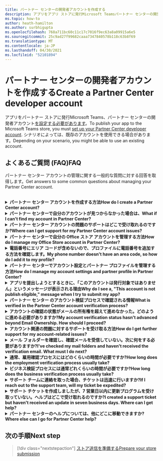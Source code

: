 ```yaml
---
title: パートナー センターの開発者アカウントを作成する
description: アプリをアプリ ストアに発行Microsoft Teamsパートナー センターの開発者アカウントが必要です。
ms.topic: how-to
author: heath-hamilton
ms.author: surbhigupta
ms.openlocfilehash: 768a711bc60c11c17c7016f9ec63a8a09915a6e5
ms.sourcegitcommit: 25c9ad27f99682caaa7347840578b118c63b8f69
ms.translationtype: MT
ms.contentlocale: ja-JP
ms.lasthandoff: 04/30/2021
ms.locfileid: "52101894"
---
```

# <a name="create-a-partner-center-developer-account"></a><span data-ttu-id="a6d9a-103">パートナー センターの開発者アカウントを作成する</span><span class="sxs-lookup"><span data-stu-id="a6d9a-103">Create a Partner Center developer account</span></span>

<span data-ttu-id="a6d9a-104">アプリをパートナー ストアに発行Microsoft Teams、パートナー センターの開発者アカウント[を設定する必要があります](https://docs.microsoft.com/office/dev/store/open-a-developer-account)。</span><span class="sxs-lookup"><span data-stu-id="a6d9a-104">To publish your app to the Microsoft Teams store, you must [set up your Partner Center developer account](https://docs.microsoft.com/office/dev/store/open-a-developer-account).</span></span> <span data-ttu-id="a6d9a-105">シナリオによっては、既存のアカウントを使用できる場合があります。</span><span class="sxs-lookup"><span data-stu-id="a6d9a-105">Depending on your scenario, you might be able to use an existing account.</span></span>

## <a name="faq"></a><span data-ttu-id="a6d9a-106">よくあるご質問 (FAQ)</span><span class="sxs-lookup"><span data-stu-id="a6d9a-106">FAQ</span></span>

<span data-ttu-id="a6d9a-107">パートナー センター アカウントの管理に関する一般的な質問に対する回答を取得します。</span><span class="sxs-lookup"><span data-stu-id="a6d9a-107">Get answers to some common questions about managing your Partner Center account.</span></span>

<br>

<details>

<summary><span data-ttu-id="a6d9a-108"><b>パートナー センター アカウントを作成する方法</b></span><span class="sxs-lookup"><span data-stu-id="a6d9a-108"><b>How do I create a Partner Center account?</b></span></span></summary>

<span data-ttu-id="a6d9a-109">パートナー センター アカウントは、次のいずれかの方法で作成できます。</span><span class="sxs-lookup"><span data-stu-id="a6d9a-109">You can create a Partner Center account one of the following ways:</span></span>

* <span data-ttu-id="a6d9a-110">パートナー センターを使い、Microsoft ネットワーク アカウントを持ってない場合は、[パートナー センターの登録] ページ [を使用してアカウントを作成します](/office/dev/store/open-a-developer-account#create-an-account-using-the-partner-center-enrollment-page)。</span><span class="sxs-lookup"><span data-stu-id="a6d9a-110">If you're new to Partner Center and don't have a Microsoft Network Account, [create an account using the Partner Center enrollment page](/office/dev/store/open-a-developer-account#create-an-account-using-the-partner-center-enrollment-page).</span></span>
* <span data-ttu-id="a6d9a-111">既に Microsoft パートナー ネットワークに登録している場合は、既存の Microsoft パートナー センターの登録を使用して、パートナー センターから直接アカウント [を作成します](/office/dev/store/open-a-developer-account#create-an-account-using-an-existing-partner-center-enrollment)。</span><span class="sxs-lookup"><span data-stu-id="a6d9a-111">If you're already enrolled in the Microsoft Partner Network, [create an account directly from Partner Center using existing Microsoft Partner Center enrollments](/office/dev/store/open-a-developer-account#create-an-account-using-an-existing-partner-center-enrollment).</span></span>

<br>

</details>

<details>

<summary><span data-ttu-id="a6d9a-112"><b>パートナー センターで自分のアカウントが見つからなかった場合は、</b></span><span class="sxs-lookup"><span data-stu-id="a6d9a-112"><b>What if I can't find my account in Partner Center?</b></span></span></summary>

<span data-ttu-id="a6d9a-113">パートナー センターの [サポート チケットを開き、](https://partner.microsoft.com/support/v2/?stage=1) 次の項目を選択します。</span><span class="sxs-lookup"><span data-stu-id="a6d9a-113">Open a [Partner Center support ticket](https://partner.microsoft.com/support/v2/?stage=1) and select the following:</span></span>

| <span data-ttu-id="a6d9a-114">メニュー</span><span class="sxs-lookup"><span data-stu-id="a6d9a-114">Menu</span></span> | <span data-ttu-id="a6d9a-115">オプション</span><span class="sxs-lookup"><span data-stu-id="a6d9a-115">Option</span></span> |
| -------   | -------  |
|<span data-ttu-id="a6d9a-116">カテゴリ</span><span class="sxs-lookup"><span data-stu-id="a6d9a-116">Category</span></span>| <span data-ttu-id="a6d9a-117">商用マーケットプレース</span><span class="sxs-lookup"><span data-stu-id="a6d9a-117">Commercial Marketplace</span></span>|
| <span data-ttu-id="a6d9a-118">トピック</span><span class="sxs-lookup"><span data-stu-id="a6d9a-118">Topic</span></span> | <span data-ttu-id="a6d9a-119">一般的な Marketplace のヘルプと使い方に関する質問</span><span class="sxs-lookup"><span data-stu-id="a6d9a-119">General Marketplace Help and How-to questions</span></span> |
| <span data-ttu-id="a6d9a-120">サブトピック</span><span class="sxs-lookup"><span data-stu-id="a6d9a-120">Subtopic</span></span>| <span data-ttu-id="a6d9a-121">Office アドイン</span><span class="sxs-lookup"><span data-stu-id="a6d9a-121">Office add-in</span></span> |

<br>

</details>

<details>

<summary><span data-ttu-id="a6d9a-122"><b>パートナー センター アカウントの問題のサポートはどこで受け取れるのですか?</b></span><span class="sxs-lookup"><span data-stu-id="a6d9a-122"><b>Where can I get support for my Partner Center account issues?</b></span></span></summary>

<span data-ttu-id="a6d9a-123">発行元 [のサポート ページにアクセスして](https://aka.ms/marketplacepublishersupport) 、問題を検索します。</span><span class="sxs-lookup"><span data-stu-id="a6d9a-123">Visit the [publishers support page](https://aka.ms/marketplacepublishersupport) to search for your issue.</span></span> <span data-ttu-id="a6d9a-124">ガイダンスが役に立たなかった場合は、パートナー センターの [サポート チケットを作成します](/azure/marketplace/partner-center-portal/support#how-to-open-a-support-ticket)。</span><span class="sxs-lookup"><span data-stu-id="a6d9a-124">If the guidance isn't helpful, create a [Partner Center support ticket](/azure/marketplace/partner-center-portal/support#how-to-open-a-support-ticket).</span></span>

<br>

</details>

<details>

<summary><span data-ttu-id="a6d9a-125"><b>パートナー センターで自分の Office ストア アカウントを管理する方法</b></span><span class="sxs-lookup"><span data-stu-id="a6d9a-125"><b>How do I manage my Office Store account in Partner Center?</b></span></span></summary>

<span data-ttu-id="a6d9a-126">詳細については [、「パートナー センターを通じてアカウントを管理する」](/office/dev/store/manage-account-settings-and-profile) を参照してください。</span><span class="sxs-lookup"><span data-stu-id="a6d9a-126">See [manage your account through Partner Center](/office/dev/store/manage-account-settings-and-profile) for information.</span></span>

<br>

</details>

<details>

<summary><span data-ttu-id="a6d9a-127"><b>電話番号にエリア コードが含めないので、プロファイルに電話番号を追加する方法を確認します。</b></span><span class="sxs-lookup"><span data-stu-id="a6d9a-127"><b>My phone number doesn't have an area code, so how do I add it to my profile?</b></span></span></summary>

<span data-ttu-id="a6d9a-128">電話番号には、国コード、地域コード、電話番号の 3 つの部分があります。</span><span class="sxs-lookup"><span data-stu-id="a6d9a-128">The phone number has three parts: country code, area code, and telephone number.</span></span> <span data-ttu-id="a6d9a-129">電話番号にエリア コードが含されていない場合は、2 番目のボックスを空のままにして、3 番目のボックスに入力します。</span><span class="sxs-lookup"><span data-stu-id="a6d9a-129">If your phone number doesn't include an area code, leave the second box empty and complete the third box.</span></span>

<br>

</details>

<details>

<summary><span data-ttu-id="a6d9a-130"><b>パートナー センターでアカウント設定とパートナー プロファイルを管理する方法</b></span><span class="sxs-lookup"><span data-stu-id="a6d9a-130"><b>How do I manage my account settings and partner profile in Partner Center?</b></span></span></summary>

<span data-ttu-id="a6d9a-131">詳細については [、「アカウント設定とプロファイル情報の管理」](/windows/uwp/publish/manage-account-settings-and-profile#additional-settings-and-info) を参照してください。</span><span class="sxs-lookup"><span data-stu-id="a6d9a-131">See [manage account settings and profile info](/windows/uwp/publish/manage-account-settings-and-profile#additional-settings-and-info) for information.</span></span>

<br>

</details>

<details>

<summary><span data-ttu-id="a6d9a-132"><b>アプリを提出しようとするときに、「このアカウントは発行対象ではありません」というメッセージが表示される理由</b></span><span class="sxs-lookup"><span data-stu-id="a6d9a-132"><b>Why do I see a, "This account is not publish eligible," message when I try to submit my app?</b></span></span></summary>

<span data-ttu-id="a6d9a-133">アカウント検証の状態が保留中のため、この [エラー メッセージを](/partner-center/verification-responses) 受け取った。</span><span class="sxs-lookup"><span data-stu-id="a6d9a-133">You received this error message because your [account verification status](/partner-center/verification-responses) is pending.</span></span> <span data-ttu-id="a6d9a-134">パートナー センター ダッシュボードで状態を確認 [します](https://partner.microsoft.com/dashboard)。</span><span class="sxs-lookup"><span data-stu-id="a6d9a-134">Check your status in the Partner Center [dashboard](https://partner.microsoft.com/dashboard).</span></span> <span data-ttu-id="a6d9a-135">[アカウント]**設定** アイコンを選択し、[開発者設定] >**アカウント>選択します**。</span><span class="sxs-lookup"><span data-stu-id="a6d9a-135">Select the **Settings** gear icon and choose **Developer settings > Account > Account settings**.</span></span>

![パートナー センターの検証状態](~/assets/images/partner-center-verification-status.png)

<br>

</details>

<details>

<summary><span data-ttu-id="a6d9a-137"><b>パートナー センター のアカウント検証プロセスで確認される情報</b></span><span class="sxs-lookup"><span data-stu-id="a6d9a-137"><b>What is verified in the Partner Center account verification process?</b></span></span></summary>

<span data-ttu-id="a6d9a-138">検証領域は、電子メールの所有権 **、雇用、** およびビジネスの **3\*\*\*\*つがあります**。</span><span class="sxs-lookup"><span data-stu-id="a6d9a-138">There are three verification areas, **Email Ownership**, **Employment**, and **Business**.</span></span> <span data-ttu-id="a6d9a-139">詳細については、「確認済み [」と「応答方法」を参照してください](/partner-center/verification-responses#what-is-verified-and-how-to-respond)。</span><span class="sxs-lookup"><span data-stu-id="a6d9a-139">For more information, see [what is verified and how to respond](/partner-center/verification-responses#what-is-verified-and-how-to-respond).</span></span>

<span data-ttu-id="a6d9a-140">プライマリ連絡先、グローバル管理者、またはアカウント管理者の場合は、確認の状態を監視し、プロファイル ページの進行状況を追跡できます。</span><span class="sxs-lookup"><span data-stu-id="a6d9a-140">If you're the primary contact, global admin, or account admin, you can monitor verification status and track progress on your profile page.</span></span>

<span data-ttu-id="a6d9a-141">検証プロセスが完了すると、プロファイル ページの登録の状態が保留中から *承認済みに\*\*変わります*。</span><span class="sxs-lookup"><span data-stu-id="a6d9a-141">Once verification process is complete, the status of your enrollment on the profile page changes from *pending* to *authorized*.</span></span> <span data-ttu-id="a6d9a-142">プライマリ連絡先は、数営業日以内に Microsoft から電子メールを受信します。</span><span class="sxs-lookup"><span data-stu-id="a6d9a-142">The primary contact then receives an email from Microsoft within a few business days.</span></span>

<br>

</details>

<details>

<summary><span data-ttu-id="a6d9a-143"><b>アカウントの確認の状態がメールの所有権を超えて進めなかった。どのように進める必要がありますか?</b></span><span class="sxs-lookup"><span data-stu-id="a6d9a-143"><b>My account verification status hasn't advanced beyond Email Ownership. How should I proceed?</b></span></span></summary>

<span data-ttu-id="a6d9a-144">電子メール **所有権の検証** プロセス中に、確認メールがプライマリ連絡先に送信されます。</span><span class="sxs-lookup"><span data-stu-id="a6d9a-144">During the **Email Ownership** verification process, a verification email is sent to the primary contact.</span></span> <span data-ttu-id="a6d9a-145">メインの連絡先の受信トレイで、[必要な maccount@microsoft.com] という件名のメールを確認します **。Microsoft** でメール アカウントを確認し、電子メールの検証プロセスを完了します。</span><span class="sxs-lookup"><span data-stu-id="a6d9a-145">Check your primary contact inbox for an email from **maccount@microsoft.com** with the subject line **Action needed: Verify your email account with Microsoft** and complete the email verification process.</span></span> <span data-ttu-id="a6d9a-146">確認メールは、パートナー センター のアカウント設定に記載されているアドレスに送信されます。</span><span class="sxs-lookup"><span data-stu-id="a6d9a-146">The verification email is sent to the address listed on your Partner Center account settings.</span></span>

<span data-ttu-id="a6d9a-147">電子メールの検証プロセスについては、次の情報を覚えておいてください。</span><span class="sxs-lookup"><span data-stu-id="a6d9a-147">Remember the following about the email verification process:</span></span>

* <span data-ttu-id="a6d9a-148">電子メール検証リンクは 7 日間のみ有効です。</span><span class="sxs-lookup"><span data-stu-id="a6d9a-148">The email verification link is only valid for seven days.</span></span>
* <span data-ttu-id="a6d9a-149">パートナー プロファイル ページにアクセスし、[確認メールの再送信] リンクを選択すると、電子メールの再送信 **を要求** できます。</span><span class="sxs-lookup"><span data-stu-id="a6d9a-149">You can request to resend the email by visiting your partner profile page and selecting the **Resend verification email** link.</span></span>
* <span data-ttu-id="a6d9a-150">メールを確実に受信するには、安全なドメイン microsoft.com **リストを** 作成し、迷惑メール フォルダーを確認します。</span><span class="sxs-lookup"><span data-stu-id="a6d9a-150">To ensure you receive the email, safe-list **microsoft.com** as a secure domain and check your junk email folders.</span></span>

<br>

</details>

<details>

<summary><span data-ttu-id="a6d9a-151"><b>アカウント関連の問題に対するサポートを受け取る方法</b></span><span class="sxs-lookup"><span data-stu-id="a6d9a-151"><b>How do I get further support for my account-related issues?</b></span></span></summary>

<span data-ttu-id="a6d9a-152">詳細 [については、「パートナー センターの商用マーケットプレース プログラムのサポート」を](/azure/marketplace/partner-center-portal/support) 参照してください。</span><span class="sxs-lookup"><span data-stu-id="a6d9a-152">See [support for the Commercial Marketplace program in Partner Center](/azure/marketplace/partner-center-portal/support) for information.</span></span>

<br>

</details>

<details>

<summary><span data-ttu-id="a6d9a-153"><b>メール フォルダーを確認し、確認メールを受信していない。次に何をする必要がありますか?</b></span><span class="sxs-lookup"><span data-stu-id="a6d9a-153"><b>I've checked my mail folders and haven't received the verification email. What must I do next?</b></span></span></summary>

<span data-ttu-id="a6d9a-154">以下の操作を試してください。</span><span class="sxs-lookup"><span data-stu-id="a6d9a-154">Try the following:</span></span>

* <span data-ttu-id="a6d9a-155">迷惑メールフォルダーまたはスパム フォルダーを確認します。</span><span class="sxs-lookup"><span data-stu-id="a6d9a-155">Check your junk or spam folder.</span></span>
* <span data-ttu-id="a6d9a-156">ブラウザー キャッシュをクリアし、パートナー センター アカウント ダッシュボードに移動し、[検証メールの再送信 **] を選択します**。</span><span class="sxs-lookup"><span data-stu-id="a6d9a-156">Clear the browser cache, go to your Partner Center account dashboard, and select **Resend verification email**.</span></span>
* <span data-ttu-id="a6d9a-157">別のブラウザーから **[再送信確認メール** ] リンクにアクセスしてみてください。</span><span class="sxs-lookup"><span data-stu-id="a6d9a-157">Try accessing the **Resend verification email** link from a different browser.</span></span>
* <span data-ttu-id="a6d9a-158">IT 部門と一緒に作業して、確認メールが電子メール サーバーによってブロックされていないことを確認します。</span><span class="sxs-lookup"><span data-stu-id="a6d9a-158">Work with your IT department to ensure that the verification emails are not blocked by your email server.</span></span>
* <span data-ttu-id="a6d9a-159">サーバーのスパム フィルターを調整して、サーバーからのすべてのメールを許可または **maccount@microsoft.com。**</span><span class="sxs-lookup"><span data-stu-id="a6d9a-159">Adjust your server's spam filter to allow or safe-list all emails from **maccount@microsoft.com**.</span></span>

<br>

</details>

<details>

<summary><span data-ttu-id="a6d9a-160"><b>通常、雇用確認プロセスにはどのくらいの時間が必要ですか?</b></span><span class="sxs-lookup"><span data-stu-id="a6d9a-160"><b>How long does the employment verification process usually take?</b></span></span></summary>

<span data-ttu-id="a6d9a-161">提出された詳細が正しい場合、雇用確認プロセスの完了には約 2 時間かかります。</span><span class="sxs-lookup"><span data-stu-id="a6d9a-161">If all the submitted details are correct, the employment verification process takes about two hours to complete.</span></span>

<br>

</details>

<details>

<summary><span data-ttu-id="a6d9a-162"><b>ビジネス検証プロセスには通常どれくらいの時間が必要ですか?</b></span><span class="sxs-lookup"><span data-stu-id="a6d9a-162"><b>How long does the business verification process usually take?</b></span></span></summary>

<span data-ttu-id="a6d9a-163">必要なすべてのドキュメントが提出された場合、ビジネス検証の完了には 1 日から 2 営業日かかります。</span><span class="sxs-lookup"><span data-stu-id="a6d9a-163">If all the required documents are submitted, business verification takes one to two business days to complete.</span></span>

<br>

</details>

<details>

<summary><span data-ttu-id="a6d9a-164"><b>サポート チームに連絡を取った場合、チケットは迅速に行いますか?</b></span><span class="sxs-lookup"><span data-stu-id="a6d9a-164"><b>If I reach out to the support team, will my ticket be expedited?</b></span></span></summary>

<span data-ttu-id="a6d9a-165">サポート チケットは 1 週間で解決されます。</span><span class="sxs-lookup"><span data-stu-id="a6d9a-165">Support tickets get resolved in a week.</span></span> <span data-ttu-id="a6d9a-166">サポート チケットの作成時に指定したメールに送信された更新プログラムを確認します。</span><span class="sxs-lookup"><span data-stu-id="a6d9a-166">Check for updates sent to the email you provided when creating the support ticket.</span></span>

<br>

</details>

<details>

<summary><span data-ttu-id="a6d9a-167"><b>サポート チケットを作成しましたが、7 営業日以内に更新プログラムを受け取っていない。ヘルプはどこで受け取れるのですか?</b></span><span class="sxs-lookup"><span data-stu-id="a6d9a-167"><b>I created a support ticket but haven't received an update in seven business days. Where can I get help?</b></span></span></summary>

<span data-ttu-id="a6d9a-168">次の詳細を含む <a href="mailto:teamsubm@microsoft.com">teamsubm@microsoft.com</a> メールを送信します。</span><span class="sxs-lookup"><span data-stu-id="a6d9a-168">Send an email to <a href="mailto:teamsubm@microsoft.com">teamsubm@microsoft.com</a> with the following details:</span></span>

* <span data-ttu-id="a6d9a-169">**件名 :** パートナー センター アカウントの問題 *<your app name>*</span><span class="sxs-lookup"><span data-stu-id="a6d9a-169">**Subject Line**: Partner Center Account Issue for *<your app name>*</span></span>
* <span data-ttu-id="a6d9a-170">**メール本文**:</span><span class="sxs-lookup"><span data-stu-id="a6d9a-170">**Email body**:</span></span>
    * <span data-ttu-id="a6d9a-171">サポート チケット番号</span><span class="sxs-lookup"><span data-stu-id="a6d9a-171">Support ticket number</span></span>
    * <span data-ttu-id="a6d9a-172">販売者 ID</span><span class="sxs-lookup"><span data-stu-id="a6d9a-172">Your seller ID</span></span>
    * <span data-ttu-id="a6d9a-173">問題のスクリーンショット (可能な場合)</span><span class="sxs-lookup"><span data-stu-id="a6d9a-173">A screenshot of the issue (if possible)</span></span>

<br>

</details>

<details>

<summary><span data-ttu-id="a6d9a-174"><b>パートナー センターのヘルプについては、他にどこに移動できますか?</b></span><span class="sxs-lookup"><span data-stu-id="a6d9a-174"><b>Where else can I go for Partner Center help?</b></span></span></summary>

<span data-ttu-id="a6d9a-175">次のリソースも支援できます。</span><span class="sxs-lookup"><span data-stu-id="a6d9a-175">The following resources can also assist:</span></span>

* [<span data-ttu-id="a6d9a-176">Microsoft 365申請に関する FAQ</span><span class="sxs-lookup"><span data-stu-id="a6d9a-176">Microsoft 365 app submission FAQ</span></span>](/office/dev/store/appsource-submission-faq)
* [<span data-ttu-id="a6d9a-177">商用マーケットプレースのドキュメント</span><span class="sxs-lookup"><span data-stu-id="a6d9a-177">Commercial marketplace documentation</span></span>](/azure/marketplace/)

<br>

</details>

## <a name="next-step"></a><span data-ttu-id="a6d9a-178">次の手順</span><span class="sxs-lookup"><span data-stu-id="a6d9a-178">Next step</span></span>

> [!div class="nextstepaction"]
> [<span data-ttu-id="a6d9a-179">ストア送信を準備する</span><span class="sxs-lookup"><span data-stu-id="a6d9a-179">Prepare your store submission</span></span>](~/concepts/deploy-and-publish/appsource/prepare/submission-checklist.md)

